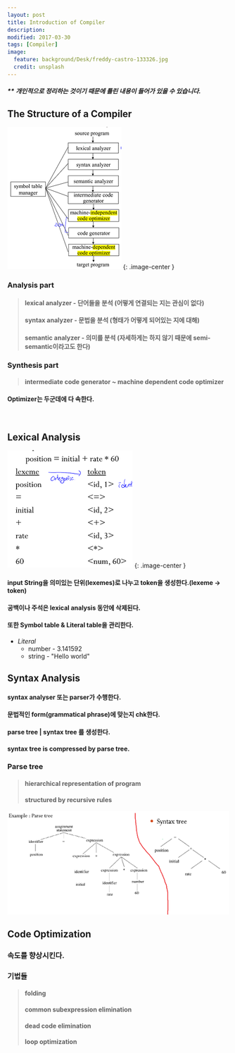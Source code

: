 ```yaml
---
layout: post
title: Introduction of Compiler
description:
modified: 2017-03-30
tags: [Compiler]
image:
  feature: background/Desk/freddy-castro-133326.jpg
  credit: unsplash
---
```

##### ** 개인적으로 정리하는 것이기 때문에 틀린 내용이 들어가 있을 수 있습니다.

## The Structure of a Compiler

![structure](/images/compiler/structureCompiler.png)
{: .image-center }

### Analysis part
> #### lexical analyzer - 단어들을 분석 (어떻게 연결되는 지는 관심이 없다)
> #### syntax analyzer - 문법을 분석 (형태가 어떻게 되어있는 지에 대해)
> #### semantic analyzer - 의미를 분석 (자세하게는 하지 않기 때문에 semi-semantic이라고도 한다)

### Synthesis part
> #### intermediate code generator ~ machine dependent code optimizer

#### Optimizer는 두군데에 다 속한다.
<br />

## Lexical Analysis

![lexical](/images/compiler/lexical.png)
{: .image-center }

#### input String을 의미있는 단위(lexemes)로 나누고 token을 생성한다.(lexeme -> token)
#### 공백이나 주석은 lexical analysis 동안에 삭제된다.
#### 또한 Symbol table & Literal table을 관리한다.

* *Literal*
    * number - 3.141592
    * string - "Hello world"

## Syntax Analysis

#### syntax analyser 또는 parser가 수행한다.
#### 문법적인 form(grammatical phrase)에 맞는지 chk한다.
#### parse tree | syntax tree 를 생성한다.
#### syntax tree is compressed by parse tree.

### Parse tree
> #### hierarchical representation of program
> #### structured by recursive rules

![parse & syntax tree](/images/compiler/parse_syntax_tree.png)

## Code Optimization
### 속도를 향상시킨다.
### 기법들
> #### folding
> #### common subexpression elimination
> #### dead code elimination
> #### loop optimization

